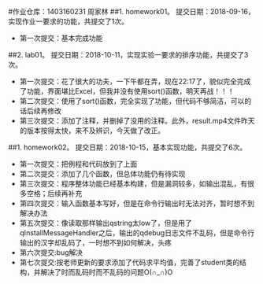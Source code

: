 #作业仓库：1403160231	周家林
##1. homework01。 提交日期：2018-09-16，实现作业一要求的功能，共提交了1次。
- 第一次提交：基本完成功能


##2. lab01。 提交日期：2018-10-11，实现实验一要求的排序功能，共提交了3次。
- 第一次提交：花了很大的功夫，一下午都在弄，现在22:17了，貌似完全完成了功能，界面堪比Excel，但我并没有使用sort()函数，明天再战！！！
- 第二次提交：使用了sort()函数，完全实现了功能，但代码不够简洁，可以的话后续再修改
- 第三次提交：添加了注释，并删掉了没用的注释。此外，result.mp4文件昨天的版本按得太快，来不及辨识，今天做了改正。

##1. homework02。 提交日期：2018-10-15，基本实现功能，共提交了6次。
- 第一次提交：把例程和代码放到了上面
- 第二次提交：添加了几个函数，但总体功能仍有待实现
- 第三次提交：程序整体功能已经基本构建，但是漏洞较多，如输出混乱，有很多空格；后续再补充
- 第四次提交：输入函数基本写好，但是在命令行输出时无法对齐，暂时想不到解决办法
- 第五次提交：像读取那样输出qstring太low了，但是用了qInstallMessageHandler之后，输出的qdebug日志文件不乱码，但是命令行输出的汉字却乱码了，一时想不到如何解决，头疼
- 第六次提交:bug解决
- 第七次提交:按老师更新的要求添加了代码求平均值，完善了student类的结构，并解决了时而乱码时而不乱码的问题O(∩_∩)O
